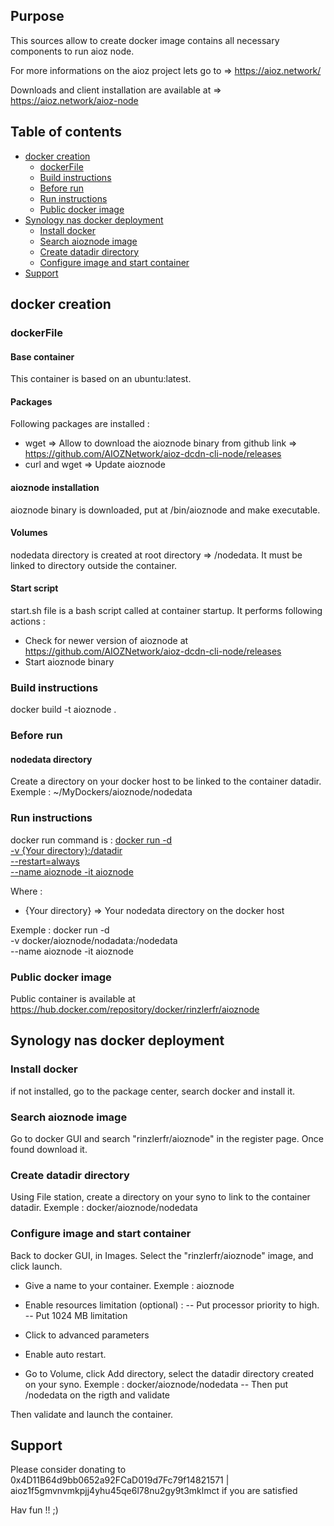 ## Purpose

This sources allow to create docker image contains all necessary components to run aioz node.

For more informations on the aioz project lets go to => <https://aioz.network/>

Downloads and client installation are available at => <https://aioz.network/aioz-node>

## Table of contents

* [docker creation](#docker-creation)
  * [dockerFile](#dockerfile)
  * [Build instructions](#build-instructions)
  * [Before run](#before-run)
  * [Run instructions](#run-instructions)
  * [Public docker image](#public-docker-image)
* [Synology nas docker deployment](#synology-nas-docker-deployment)
  * [Install docker](#install-docker)
  * [Search aioznode image](#search-aioznode-image)
  * [Create datadir directory](#create-datadir-directory)
  * [Configure image and start container](#configure-image-and-start-container)
* [Support](#support)

## docker creation

### dockerFile

#### Base container

This container is based on an ubuntu:latest.

#### Packages

Following packages are installed :

* wget => Allow to download the aioznode binary from github link => <https://github.com/AIOZNetwork/aioz-dcdn-cli-node/releases>
* curl and wget => Update aioznode

#### aioznode installation

aioznode binary is downloaded, put at /bin/aioznode and make executable.

#### Volumes

nodedata directory is created at root directory => /nodedata.
It must be linked to directory outside the container.

#### Start script

start.sh file is a bash script called at container startup.
It performs following actions :

* Check for newer version of aioznode at <https://github.com/AIOZNetwork/aioz-dcdn-cli-node/releases>
* Start aioznode binary

### Build instructions

docker build -t aioznode .

### Before run

#### nodedata directory

Create a directory on your docker host to be linked to the container datadir. Exemple : ~/MyDockers/aioznode/nodedata

### Run instructions

docker run command is :
[docker run -d \
-v {Your directory}:/datadir \
--restart=always \
--name aioznode -it aioznode](helper.docker.run.sh)

Where :

* {Your directory} => Your nodedata directory on the docker host

Exemple :
docker run -d \
-v docker/aioznode/nodadata:/nodedata \
--name aioznode -it aioznode

### Public docker image

Public container is available at <https://hub.docker.com/repository/docker/rinzlerfr/aioznode>

## Synology nas docker deployment

### Install docker

if not installed, go to the package center, search docker and install it.

### Search aioznode image

Go to docker GUI and search "rinzlerfr/aioznode" in the register page.
Once found download it.

### Create datadir directory

Using File station, create a directory on your syno to link to the container datadir. Exemple : docker/aioznode/nodedata

### Configure image and start container

Back to docker GUI, in Images. Select the "rinzlerfr/aioznode" image, and click launch.

* Give a name to your container. Exemple : aioznode
* Enable resources limitation (optional) :
-- Put processor priority to high.
-- Put 1024 MB limitation
* Click to advanced parameters
* Enable auto restart.

* Go to Volume, click Add directory, select the datadir directory created on your syno. Exemple : docker/aioznode/nodedata
-- Then put /nodedata on the rigth and validate

Then validate and launch the container.

## Support

Please consider donating to 0x4D11B64d9bb0652a92FCaD019d7Fc79f14821571 | aioz1f5gmvnvmkpjj4yhu45qe6l78nu2gy9t3mklmct if you are satisfied

Hav fun !! ;)
